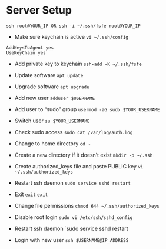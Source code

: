 
# Server Setup

`ssh root@YOUR_IP OR ssh -i ~/.ssh/fsfe root@YOUR_IP`

- Make sure keychain is active
`vi ~/.ssh/config`
```
AddKeysToAgent yes
UseKeyChain yes
````

- Add private key to keychain
`ssh-add -K ~/.ssh/fsfe`

- Update software
`apt update`

- Upgrade software
`apt upgrade`

- Add new user
`adduser $USERNAME`

- Add user to “sudo” group
`usermod -aG sudo $YOUR_USERNAME`

- Switch user
`su $YOUR_USERNAME`

- Check sudo access 
`sudo cat /var/log/auth.log`

- Change to home directory
`cd ~`

- Create a new directory if it doesn’t exist
`mkdir -p ~/.ssh`

- Create authorized_keys file and paste PUBLIC key 
`vi ~/.ssh/authorized_keys`

- Restart ssh daemon
`sudo service sshd restart`

- Exit
`exit`
`exit`

- Change file permissions
`chmod 644 ~/.ssh/authorized_keys`

- Disable root login
`sudo vi /etc/ssh/sshd_config`

- Restart ssh daemon
`sudo service sshd restart

- Login with new user
`ssh $USERNAME@IP_ADDRESS`
